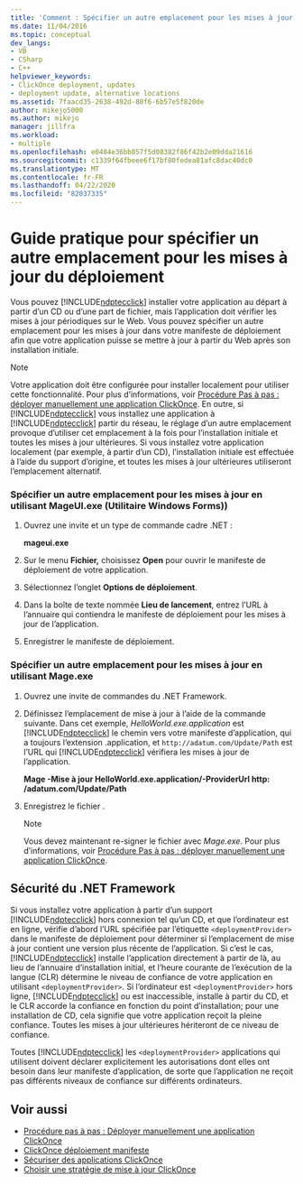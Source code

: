 ```yaml
---
title: 'Comment : Spécifier un autre emplacement pour les mises à jour du déploiement ( Microsoft Docs'
ms.date: 11/04/2016
ms.topic: conceptual
dev_langs:
- VB
- CSharp
- C++
helpviewer_keywords:
- ClickOnce deployment, updates
- deployment update, alternative locations
ms.assetid: 7faacd35-2638-492d-80f6-6b57e5f820de
author: mikejo5000
ms.author: mikejo
manager: jillfra
ms.workload:
- multiple
ms.openlocfilehash: e0484e36bb857f5d08382f86f42b2e09dda21616
ms.sourcegitcommit: c1339f64fbeee6f17bf80fedea81afc8dac40dc0
ms.translationtype: MT
ms.contentlocale: fr-FR
ms.lasthandoff: 04/22/2020
ms.locfileid: "82037335"
---
```

# <a name="how-to-specify-an-alternate-location-for-deployment-updates"></a>Guide pratique pour spécifier un autre emplacement pour les mises à jour du déploiement
Vous pouvez [!INCLUDE[ndptecclick](../deployment/includes/ndptecclick_md.md)] installer votre application au départ à partir d’un CD ou d’une part de fichier, mais l’application doit vérifier les mises à jour périodiques sur le Web. Vous pouvez spécifier un autre emplacement pour les mises à jour dans votre manifeste de déploiement afin que votre application puisse se mettre à jour à partir du Web après son installation initiale.

> [!NOTE]
> Votre application doit être configurée pour installer localement pour utiliser cette fonctionnalité. Pour plus d’informations, voir [Procédure Pas à pas : déployer manuellement une application ClickOnce](../deployment/walkthrough-manually-deploying-a-clickonce-application.md). En outre, si [!INCLUDE[ndptecclick](../deployment/includes/ndptecclick_md.md)] vous installez une application à [!INCLUDE[ndptecclick](../deployment/includes/ndptecclick_md.md)] partir du réseau, le réglage d’un autre emplacement provoque d’utiliser cet emplacement à la fois pour l’installation initiale et toutes les mises à jour ultérieures. Si vous installez votre application localement (par exemple, à partir d’un CD), l’installation initiale est effectuée à l’aide du support d’origine, et toutes les mises à jour ultérieures utiliseront l’emplacement alternatif.

### <a name="specify-an-alternate-location-for-updates-by-using-mageuiexe-windows-forms-based-utility"></a>Spécifier un autre emplacement pour les mises à jour en utilisant MageUI.exe (Utilitaire Windows Forms))

1. Ouvrez une invite et un type de commande cadre .NET :

     **mageui.exe**

2. Sur le menu **Fichier,** choisissez **Open** pour ouvrir le manifeste de déploiement de votre application.

3. Sélectionnez l’onglet **Options de déploiement**.

4. Dans la boîte de texte nommée **Lieu de lancement**, entrez l’URL à l’annuaire qui contiendra le manifeste de déploiement pour les mises à jour de l’application.

5. Enregistrer le manifeste de déploiement.

### <a name="specify-an-alternate-location-for-updates-by-using-mageexe"></a>Spécifier un autre emplacement pour les mises à jour en utilisant Mage.exe

1. Ouvrez une invite de commandes du .NET Framework.

2. Définissez l’emplacement de mise à jour à l’aide de la commande suivante. Dans cet exemple, *HelloWorld.exe.application* est [!INCLUDE[ndptecclick](../deployment/includes/ndptecclick_md.md)] le chemin vers votre manifeste d’application, qui a toujours l’extension .application, et `http://adatum.com/Update/Path` est l’URL qui [!INCLUDE[ndptecclick](../deployment/includes/ndptecclick_md.md)] vérifiera les mises à jour de l’application.

    **Mage -Mise à jour HelloWorld.exe.application\/-ProviderUrl http: /adatum.com/Update/Path**

3. Enregistrez le fichier .

   > [!NOTE]
   > Vous devez maintenant re-signer le fichier avec *Mage.exe*. Pour plus d’informations, voir [Procédure Pas à pas : déployer manuellement une application ClickOnce](../deployment/walkthrough-manually-deploying-a-clickonce-application.md).

## <a name="net-framework-security"></a>Sécurité du .NET Framework
 Si vous installez votre application à partir d’un support [!INCLUDE[ndptecclick](../deployment/includes/ndptecclick_md.md)] hors connexion tel qu’un CD, et que l’ordinateur est en ligne, vérifie d’abord l’URL spécifiée par l’étiquette `<deploymentProvider>` dans le manifeste de déploiement pour déterminer si l’emplacement de mise à jour contient une version plus récente de l’application. Si c’est le cas, [!INCLUDE[ndptecclick](../deployment/includes/ndptecclick_md.md)] installe l’application directement à partir de là, au lieu de l’annuaire d’installation initial, et l’heure courante de l’exécution de la langue (CLR) détermine le niveau de confiance de votre application en utilisant `<deploymentProvider>`. Si l’ordinateur est `<deploymentProvider>` hors ligne, [!INCLUDE[ndptecclick](../deployment/includes/ndptecclick_md.md)] ou est inaccessible, installe à partir du CD, et le CLR accorde la confiance en fonction du point d’installation; pour une installation de CD, cela signifie que votre application reçoit la pleine confiance. Toutes les mises à jour ultérieures hériteront de ce niveau de confiance.

 Toutes [!INCLUDE[ndptecclick](../deployment/includes/ndptecclick_md.md)] les `<deploymentProvider>` applications qui utilisent doivent déclarer explicitement les autorisations dont elles ont besoin dans leur manifeste d’application, de sorte que l’application ne reçoit pas différents niveaux de confiance sur différents ordinateurs.

## <a name="see-also"></a>Voir aussi
- [Procédure pas à pas : Déployer manuellement une application ClickOnce](../deployment/walkthrough-manually-deploying-a-clickonce-application.md)
- [ClickOnce déploiement manifeste](../deployment/clickonce-deployment-manifest.md)
- [Sécuriser des applications ClickOnce](../deployment/securing-clickonce-applications.md)
- [Choisir une stratégie de mise à jour ClickOnce](../deployment/choosing-a-clickonce-update-strategy.md)